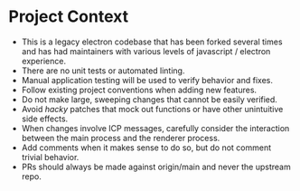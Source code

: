 # Project Context

- This is a legacy electron codebase that has been forked several times and has had maintainers with various levels of javascript / electron experience.
- There are no unit tests or automated linting.
- Manual application testing will be used to verify behavior and fixes.
- Follow existing project conventions when adding new features.
- Do not make large, sweeping changes that cannot be easily verified.
- Avoid _hacky_ patches that mock out functions or have other unintuitive side effects.
- When changes involve ICP messages, carefully consider the interaction between the main process and the renderer process.
- Add comments when it makes sense to do so, but do not comment trivial behavior.
- PRs should always be made against origin/main and never the upstream repo.
